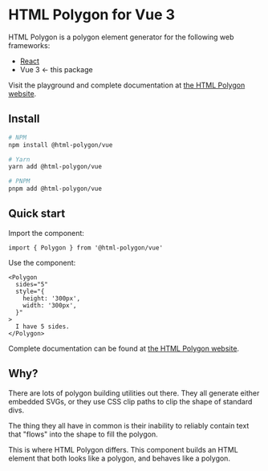 # HTML Polygon for Vue 3

HTML Polygon is a polygon element generator for the following web frameworks:

* [React](../react)
* Vue 3 ← this package

Visit the playground and complete documentation at [the HTML Polygon website](https://html-polygon.sambauers.com).

## Install

```sh
# NPM
npm install @html-polygon/vue

# Yarn
yarn add @html-polygon/vue

# PNPM
pnpm add @html-polygon/vue
```

## Quick start

Import the component:

```vue
import { Polygon } from '@html-polygon/vue'
```

Use the component:

```vue
<Polygon
  sides="5"
  style="{
    height: '300px',
    width: '300px',
  }"
>
  I have 5 sides.
</Polygon>
```

Complete documentation can be found at [the HTML Polygon website](https://html-polygon.sambauers.com).

## Why?

There are lots of polygon building utilities out there. They all generate
either embedded SVGs, or they use CSS clip paths to clip the shape of standard
divs.

The thing they all have in common is their inability to reliably contain text
that "flows" into the shape to fill the polygon.

This is where HTML Polygon differs. This component builds an HTML element that
both looks like a polygon, and behaves like a polygon.
